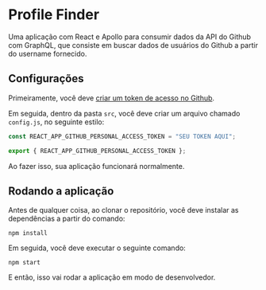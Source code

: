 # Profile Finder

Uma aplicação com React e Apollo para consumir dados da API do Github com GraphQL, que consiste em buscar dados de usuários do Github a partir do username fornecido.

## Configurações

Primeiramente, você deve [criar um token de acesso no Github](https://help.github.com/en/articles/creating-a-personal-access-token-for-the-command-line).

Em seguida, dentro da pasta `src`, você deve criar um arquivo chamado `config.js`, no seguinte estilo:

```js
const REACT_APP_GITHUB_PERSONAL_ACCESS_TOKEN = "SEU TOKEN AQUI";

export { REACT_APP_GITHUB_PERSONAL_ACCESS_TOKEN };
```

Ao fazer isso, sua aplicação funcionará normalmente.

## Rodando a aplicação

Antes de qualquer coisa, ao clonar o repositório, você deve instalar as dependências a partir do comando:

```
npm install
```

Em seguida, você deve executar o seguinte comando: 

```
npm start
```

E então, isso vai rodar a aplicação em modo de desenvolvedor.

